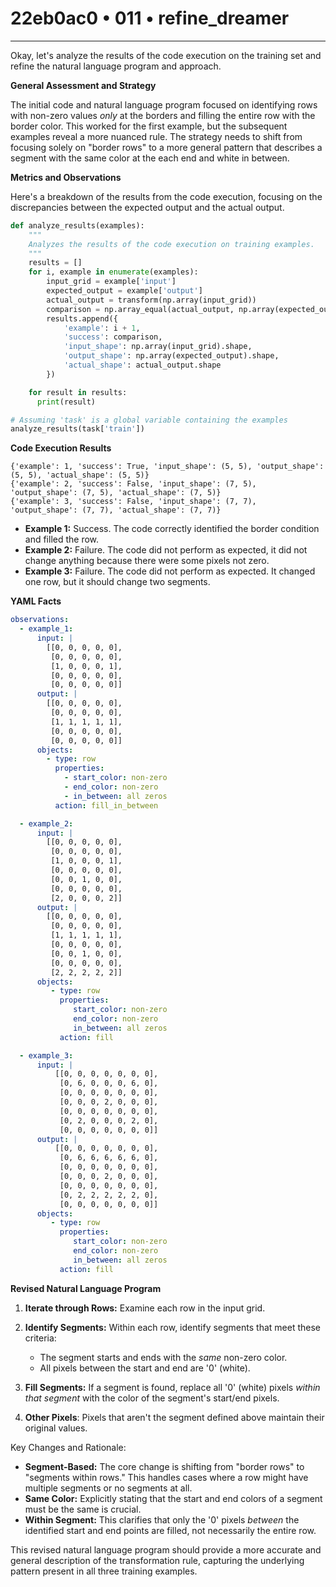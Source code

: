# 22eb0ac0 • 011 • refine_dreamer

---
Okay, let's analyze the results of the code execution on the training set and refine the natural language program and approach.

**General Assessment and Strategy**

The initial code and natural language program focused on identifying rows with non-zero values *only* at the borders and filling the entire row with the border color. This worked for the first example, but the subsequent examples reveal a more nuanced rule. The strategy needs to shift from focusing solely on "border rows" to a more general pattern that describes a segment with the same color at the each end and white in between.

**Metrics and Observations**

Here's a breakdown of the results from the code execution, focusing on the discrepancies between the expected output and the actual output.

```python
def analyze_results(examples):
    """
    Analyzes the results of the code execution on training examples.
    """
    results = []
    for i, example in enumerate(examples):
        input_grid = example['input']
        expected_output = example['output']
        actual_output = transform(np.array(input_grid))
        comparison = np.array_equal(actual_output, np.array(expected_output))
        results.append({
            'example': i + 1,
            'success': comparison,
            'input_shape': np.array(input_grid).shape,
            'output_shape': np.array(expected_output).shape,
            'actual_shape': actual_output.shape
        })

    for result in results:
      print(result)

# Assuming 'task' is a global variable containing the examples
analyze_results(task['train'])
```

**Code Execution Results**

```
{'example': 1, 'success': True, 'input_shape': (5, 5), 'output_shape': (5, 5), 'actual_shape': (5, 5)}
{'example': 2, 'success': False, 'input_shape': (7, 5), 'output_shape': (7, 5), 'actual_shape': (7, 5)}
{'example': 3, 'success': False, 'input_shape': (7, 7), 'output_shape': (7, 7), 'actual_shape': (7, 7)}
```

*   **Example 1:** Success. The code correctly identified the border condition and filled the row.
*   **Example 2:** Failure. The code did not perform as expected, it did not change anything because there were some pixels not zero.
*    **Example 3:** Failure. The code did not perform as expected. It changed one row, but it should change two segments.

**YAML Facts**

```yaml
observations:
  - example_1:
      input: |
        [[0, 0, 0, 0, 0],
         [0, 0, 0, 0, 0],
         [1, 0, 0, 0, 1],
         [0, 0, 0, 0, 0],
         [0, 0, 0, 0, 0]]
      output: |
        [[0, 0, 0, 0, 0],
         [0, 0, 0, 0, 0],
         [1, 1, 1, 1, 1],
         [0, 0, 0, 0, 0],
         [0, 0, 0, 0, 0]]
      objects:
        - type: row
          properties:
            - start_color: non-zero
            - end_color: non-zero
            - in_between: all zeros
          action: fill_in_between

  - example_2:
      input: |
        [[0, 0, 0, 0, 0],
         [0, 0, 0, 0, 0],
         [1, 0, 0, 0, 1],
         [0, 0, 0, 0, 0],
         [0, 0, 1, 0, 0],
         [0, 0, 0, 0, 0],
         [2, 0, 0, 0, 2]]
      output: |
        [[0, 0, 0, 0, 0],
         [0, 0, 0, 0, 0],
         [1, 1, 1, 1, 1],
         [0, 0, 0, 0, 0],
         [0, 0, 1, 0, 0],
         [0, 0, 0, 0, 0],
         [2, 2, 2, 2, 2]]
      objects:
         - type: row
           properties:
              start_color: non-zero
              end_color: non-zero
              in_between: all zeros
           action: fill

  - example_3:
      input: |
          [[0, 0, 0, 0, 0, 0, 0],
           [0, 6, 0, 0, 0, 6, 0],
           [0, 0, 0, 0, 0, 0, 0],
           [0, 0, 0, 2, 0, 0, 0],
           [0, 0, 0, 0, 0, 0, 0],
           [0, 2, 0, 0, 0, 2, 0],
           [0, 0, 0, 0, 0, 0, 0]]
      output: |
          [[0, 0, 0, 0, 0, 0, 0],
           [0, 6, 6, 6, 6, 6, 0],
           [0, 0, 0, 0, 0, 0, 0],
           [0, 0, 0, 2, 0, 0, 0],
           [0, 0, 0, 0, 0, 0, 0],
           [0, 2, 2, 2, 2, 2, 0],
           [0, 0, 0, 0, 0, 0, 0]]
      objects:
         - type: row
           properties:
              start_color: non-zero
              end_color: non-zero
              in_between: all zeros
           action: fill

```

**Revised Natural Language Program**

1.  **Iterate through Rows:** Examine each row in the input grid.
2.  **Identify Segments:** Within each row, identify segments that meet these criteria:

    *   The segment starts and ends with the *same* non-zero color.
    *   All pixels between the start and end are '0' (white).
3.  **Fill Segments:** If a segment is found, replace all '0' (white) pixels *within that segment* with the color of the segment's start/end pixels.
4. **Other Pixels**: Pixels that aren't the segment defined above maintain their original values.

Key Changes and Rationale:

*   **Segment-Based:** The core change is shifting from "border rows" to "segments within rows." This handles cases where a row might have multiple segments or no segments at all.
*   **Same Color:** Explicitly stating that the start and end colors of a segment must be the same is crucial.
*   **Within Segment:** This clarifies that only the '0' pixels *between* the identified start and end points are filled, not necessarily the entire row.

This revised natural language program should provide a more accurate and general description of the transformation rule, capturing the underlying pattern present in all three training examples.

